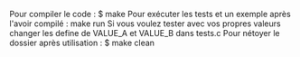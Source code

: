 Pour compiler le code : $ make 
Pour exécuter les tests et un exemple après l'avoir compilé : make run
Si vous voulez tester avec vos propres valeurs changer les define de VALUE_A et VALUE_B dans tests.c
Pour nétoyer le dossier après utilisation : $ make clean
